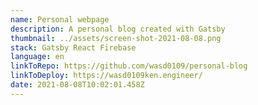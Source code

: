 ```yaml
---
name: Personal webpage
description: A personal blog created with Gatsby
thumbnail: ../assets/screen-shot-2021-08-08.png
stack: Gatsby React Firebase
language: en
linkToRepo: https://github.com/wasd0109/personal-blog
linkToDeploy: https://wasd0109ken.engineer/
date: 2021-08-08T10:02:01.458Z
---
```

